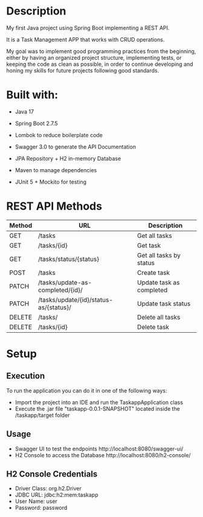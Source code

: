 # Description
My first Java project using Spring Boot implementing a REST API. 

It is a Task Management APP that works with CRUD operations. 

My goal was to implement good programming practices from the beginning, either by having an organized project structure, implementing tests, or keeping the code as clean as possible, in order to continue developing and honing my skills for future projects following good standards.


# Built with:

* Java 17

* Spring Boot 2.7.5

* Lombok to reduce boilerplate code

* Swagger 3.0 to generate the API Documentation

* JPA Repository + H2 in-memory Database 

* Maven to manage dependencies

* JUnit 5 + Mockito for testing


# REST API Methods

| Method | URL | Description |
|--------|-----|-------------|
|GET     |/tasks|Get all tasks|
|GET     |/tasks/{id}|Get task|
|GET     |/tasks/status/{status}|Get all tasks by status|
|POST    |/tasks|Create task|
|PATCH   |/tasks/update-as-completed/{id}/|Update task as completed|
|PATCH   |/tasks/update/{id}/status-as/{status}/|Update task status|
|DELETE  |/tasks/|Delete all tasks|
|DELETE  |/tasks/{id}|Delete task|


# Setup

## Execution
To run the application you can do it in one of the following ways: 
* Import the project into an IDE and run the TaskappApplication class
* Execute the .jar file "taskapp-0.0.1-SNAPSHOT" located inside the /taskapp/target folder

## Usage

* Swagger UI to test the endpoints http://localhost:8080/swagger-ui/
* H2 Console to access the Database http://localhost:8080/h2-console/

## H2 Console Credentials

* Driver Class: org.h2.Driver
* JDBC URL: jdbc:h2:mem:taskapp 
* User Name: user
* Password: password
